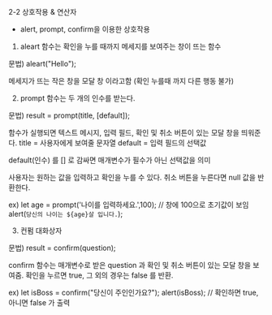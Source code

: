 2-2 상호작용 & 연산자

- alert, prompt, confirm을 이용한 상호작용

1. aleart 함수는 확인을 누를 때까지 메세지를 보여주는 창이 뜨는 함수

문법) aleart("Hello");

메세지가 뜨는 작은 창을 모달 창 이라고함 (확인 누를때 까지 다른 행동 불가)

2. prompt 함수는 두 개의 인수를 받는다.

문법) result = prompt(title, [default]);

함수가 실행되면 텍스트 메시지, 입력 필드, 확인 및 취소 버튼이 있는 모달 창을 띄워준다.
title = 사용자에게 보여줄 문자열
default = 입력 필드의 선택값

default(인수) 를 [] 로 감싸면 매개변수가 필수가 아닌 선택값을 의미

사용자는 원하는 값을 입력하고 확인을 누를 수 있다. 취소 버튼을 누른다면 null 값을 반환한다.

ex) let age = prompt('나이를 입력하세요.',100); // 창에 100으로 초기값이 보임
alert(`당신의 나이는 ${age}살 입니다.`);

3. 컨펌 대화상자

문법) result = confirm(question);

confirm 함수는 매개변수로 받은 question 과 확인 및 취소 버튼이 있는 모달 창을 보여줌.
확인을 누르면 true, 그 외의 경우는 false 를 반환.

ex) let isBoss = confirm("당신이 주인인가요?");
alert(isBoss); // 확인하면 true, 아니면 false 가 출력